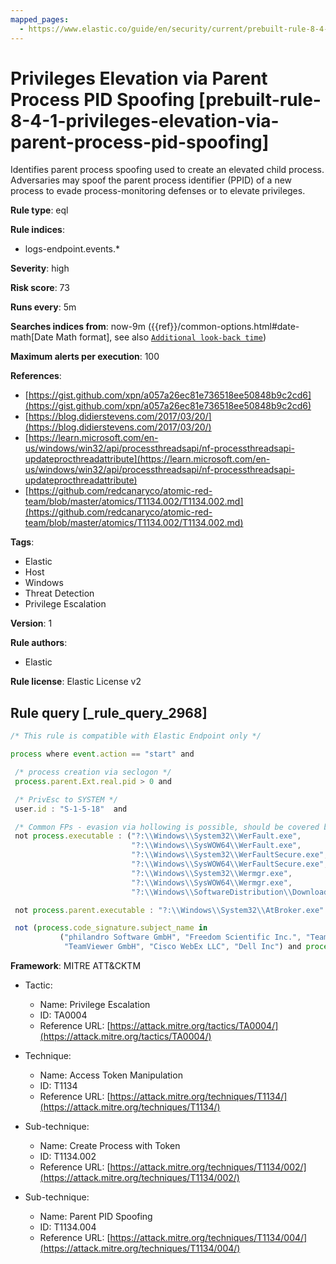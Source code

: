```yaml
---
mapped_pages:
  - https://www.elastic.co/guide/en/security/current/prebuilt-rule-8-4-1-privileges-elevation-via-parent-process-pid-spoofing.html
---
```


# Privileges Elevation via Parent Process PID Spoofing [prebuilt-rule-8-4-1-privileges-elevation-via-parent-process-pid-spoofing]

Identifies parent process spoofing used to create an elevated child process. Adversaries may spoof the parent process identifier (PPID) of a new process to evade process-monitoring defenses or to elevate privileges.

**Rule type**: eql

**Rule indices**:

* logs-endpoint.events.*

**Severity**: high

**Risk score**: 73

**Runs every**: 5m

**Searches indices from**: now-9m ({{ref}}/common-options.html#date-math[Date Math format], see also [`Additional look-back time`](docs-content://solutions/security/detect-and-alert/create-detection-rule.md#rule-schedule))

**Maximum alerts per execution**: 100

**References**:

* [https://gist.github.com/xpn/a057a26ec81e736518ee50848b9c2cd6](https://gist.github.com/xpn/a057a26ec81e736518ee50848b9c2cd6)
* [https://blog.didierstevens.com/2017/03/20/](https://blog.didierstevens.com/2017/03/20/)
* [https://learn.microsoft.com/en-us/windows/win32/api/processthreadsapi/nf-processthreadsapi-updateprocthreadattribute](https://learn.microsoft.com/en-us/windows/win32/api/processthreadsapi/nf-processthreadsapi-updateprocthreadattribute)
* [https://github.com/redcanaryco/atomic-red-team/blob/master/atomics/T1134.002/T1134.002.md](https://github.com/redcanaryco/atomic-red-team/blob/master/atomics/T1134.002/T1134.002.md)

**Tags**:

* Elastic
* Host
* Windows
* Threat Detection
* Privilege Escalation

**Version**: 1

**Rule authors**:

* Elastic

**Rule license**: Elastic License v2

## Rule query [_rule_query_2968]

```js
/* This rule is compatible with Elastic Endpoint only */

process where event.action == "start" and

 /* process creation via seclogon */
 process.parent.Ext.real.pid > 0 and

 /* PrivEsc to SYSTEM */
 user.id : "S-1-5-18"  and

 /* Common FPs - evasion via hollowing is possible, should be covered by code injection */
 not process.executable : ("?:\\Windows\\System32\\WerFault.exe",
                           "?:\\Windows\\SysWOW64\\WerFault.exe",
                           "?:\\Windows\\System32\\WerFaultSecure.exe",
                           "?:\\Windows\\SysWOW64\\WerFaultSecure.exe",
                           "?:\\Windows\\System32\\Wermgr.exe",
                           "?:\\Windows\\SysWOW64\\Wermgr.exe",
                           "?:\\Windows\\SoftwareDistribution\\Download\\Install\\securityhealthsetup.exe") and

 not process.parent.executable : "?:\\Windows\\System32\\AtBroker.exe" and

 not (process.code_signature.subject_name in
           ("philandro Software GmbH", "Freedom Scientific Inc.", "TeamViewer Germany GmbH", "Projector.is, Inc.",
            "TeamViewer GmbH", "Cisco WebEx LLC", "Dell Inc") and process.code_signature.trusted == true)
```

**Framework**: MITRE ATT&CKTM

* Tactic:

    * Name: Privilege Escalation
    * ID: TA0004
    * Reference URL: [https://attack.mitre.org/tactics/TA0004/](https://attack.mitre.org/tactics/TA0004/)

* Technique:

    * Name: Access Token Manipulation
    * ID: T1134
    * Reference URL: [https://attack.mitre.org/techniques/T1134/](https://attack.mitre.org/techniques/T1134/)

* Sub-technique:

    * Name: Create Process with Token
    * ID: T1134.002
    * Reference URL: [https://attack.mitre.org/techniques/T1134/002/](https://attack.mitre.org/techniques/T1134/002/)

* Sub-technique:

    * Name: Parent PID Spoofing
    * ID: T1134.004
    * Reference URL: [https://attack.mitre.org/techniques/T1134/004/](https://attack.mitre.org/techniques/T1134/004/)



